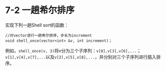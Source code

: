 # 7-2 一趟希尔排序

实现下列一趟Shell sort的函数：
```
//对vector进行一趟希尔排序，步长为increment
void shell_once(vector<int> &v, int increment)；
```
例如，```shell_once(v, 3)```将v分为三个子序列：```v[0],v[3],v[6],...```；```v[1],v[4],v[7],...```以及```v[2],v[5],v[8],...```，并分别对三个子序列进行插入排序。